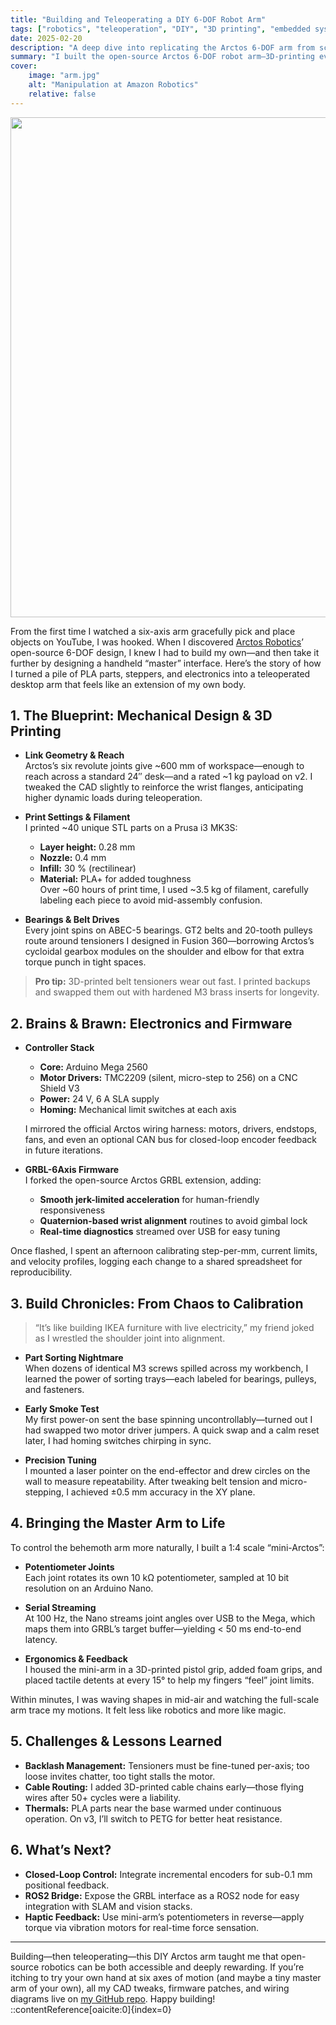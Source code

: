 ```yaml
---
title: "Building and Teleoperating a DIY 6-DOF Robot Arm"
tags: ["robotics", "teleoperation", "DIY", "3D printing", "embedded systems", "human-robot interaction"]
date: 2025-02-20
description: "A deep dive into replicating the Arctos 6-DOF arm from scratch and crafting a scaled potentiometer-based master arm for real-time teleoperation."
summary: "I built the open-source Arctos 6-DOF robot arm—3D-printing every link, wiring up an Arduino-based control stack, and adding a miniature potentiometer ‘master’ to drive the full-scale arm with low latency."
cover:
    image: "arm.jpg"
    alt: "Manipulation at Amazon Robotics"
    relative: false
---
```


<img src="/arm.jpg" width="800">


From the first time I watched a six-axis arm gracefully pick and place objects on YouTube, I was hooked. When I discovered [Arctos Robotics](https://arctosrobotics.com)’ open-source 6-DOF design, I knew I had to build my own—and then take it further by designing a handheld “master” interface. Here’s the story of how I turned a pile of PLA parts, steppers, and electronics into a teleoperated desktop arm that feels like an extension of my own body.

## 1. The Blueprint: Mechanical Design & 3D Printing

- **Link Geometry & Reach**  
  Arctos’s six revolute joints give ~600 mm of workspace—enough to reach across a standard 24″ desk—and a rated ~1 kg payload on v2. I tweaked the CAD slightly to reinforce the wrist flanges, anticipating higher dynamic loads during teleoperation.

- **Print Settings & Filament**  
  I printed ~40 unique STL parts on a Prusa i3 MK3S:  
  - **Layer height:** 0.28 mm  
  - **Nozzle:** 0.4 mm  
  - **Infill:** 30 % (rectilinear)  
  - **Material:** PLA+ for added toughness  
  Over ~60 hours of print time, I used ~3.5 kg of filament, carefully labeling each piece to avoid mid-assembly confusion.

- **Bearings & Belt Drives**  
  Every joint spins on ABEC-5 bearings. GT2 belts and 20-tooth pulleys route around tensioners I designed in Fusion 360—borrowing Arctos’s cycloidal gearbox modules on the shoulder and elbow for that extra torque punch in tight spaces.  

> **Pro tip:** 3D-printed belt tensioners wear out fast. I printed backups and swapped them out with hardened M3 brass inserts for longevity.

## 2. Brains & Brawn: Electronics and Firmware

- **Controller Stack**  
  - **Core:** Arduino Mega 2560  
  - **Motor Drivers:** TMC2209 (silent, micro-step to 256) on a CNC Shield V3  
  - **Power:** 24 V, 6 A SLA supply  
  - **Homing:** Mechanical limit switches at each axis  

  I mirrored the official Arctos wiring harness: motors, drivers, endstops, fans, and even an optional CAN bus for closed-loop encoder feedback in future iterations.

- **GRBL-6Axis Firmware**  
  I forked the open-source Arctos GRBL extension, adding:  
  - **Smooth jerk-limited acceleration** for human-friendly responsiveness  
  - **Quaternion-based wrist alignment** routines to avoid gimbal lock  
  - **Real-time diagnostics** streamed over USB for easy tuning  

Once flashed, I spent an afternoon calibrating step-per-mm, current limits, and velocity profiles, logging each change to a shared spreadsheet for reproducibility.

## 3. Build Chronicles: From Chaos to Calibration

> “It’s like building IKEA furniture with live electricity,” my friend joked as I wrestled the shoulder joint into alignment.  

- **Part Sorting Nightmare**  
  When dozens of identical M3 screws spilled across my workbench, I learned the power of sorting trays—each labeled for bearings, pulleys, and fasteners.

- **Early Smoke Test**  
  My first power-on sent the base spinning uncontrollably—turned out I had swapped two motor driver jumpers. A quick swap and a calm reset later, I had homing switches chirping in sync.

- **Precision Tuning**  
  I mounted a laser pointer on the end-effector and drew circles on the wall to measure repeatability. After tweaking belt tension and micro-stepping, I achieved ±0.5 mm accuracy in the XY plane.

## 4. Bringing the Master Arm to Life

To control the behemoth arm more naturally, I built a 1:4 scale “mini-Arctos”:

- **Potentiometer Joints**  
  Each joint rotates its own 10 kΩ potentiometer, sampled at 10 bit resolution on an Arduino Nano.  

- **Serial Streaming**  
  At 100 Hz, the Nano streams joint angles over USB to the Mega, which maps them into GRBL’s target buffer—yielding < 50 ms end-to-end latency.

- **Ergonomics & Feedback**  
  I housed the mini-arm in a 3D-printed pistol grip, added foam grips, and placed tactile detents at every 15° to help my fingers “feel” joint limits.  

Within minutes, I was waving shapes in mid-air and watching the full-scale arm trace my motions. It felt less like robotics and more like magic.

## 5. Challenges & Lessons Learned

- **Backlash Management:** Tensioners must be fine-tuned per-axis; too loose invites chatter, too tight stalls the motor.  
- **Cable Routing:** I added 3D-printed cable chains early—those flying wires after 50+ cycles were a liability.  
- **Thermals:** PLA parts near the base warmed under continuous operation. On v3, I’ll switch to PETG for better heat resistance.

## 6. What’s Next?

- **Closed-Loop Control:** Integrate incremental encoders for sub-0.1 mm positional feedback.  
- **ROS2 Bridge:** Expose the GRBL interface as a ROS2 node for easy integration with SLAM and vision stacks.  
- **Haptic Feedback:** Use mini-arm’s potentiometers in reverse—apply torque via vibration motors for real-time force sensation.

---

Building—then teleoperating—this DIY Arctos arm taught me that open-source robotics can be both accessible and deeply rewarding. If you’re itching to try your own hand at six axes of motion (and maybe a tiny master arm of your own), all my CAD tweaks, firmware patches, and wiring diagrams live on [my GitHub repo](https://github.com/yourusername/arctos-teleop). Happy building!
::contentReference[oaicite:0]{index=0}
